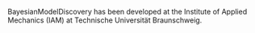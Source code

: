 BayesianModelDiscovery has been developed at the Institute of Applied Mechanics (IAM) at Technische Universität Braunschweig.